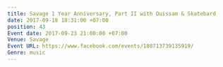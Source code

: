 ```yaml
---
title: Savage 1 Year Anniversary, Part II with Ouissam & Skatebard
date: 2017-09-18 18:31:00 +07:00
position: 43
Event date: 2017-09-23 21:00:00 +07:00
Venue: Savage
Event URL: https://www.facebook.com/events/180713739135919/
Genre: music
---
```


